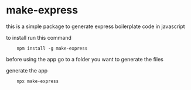 # make-express

this is a simple package to generate express boilerplate code in javascript


to install run this command
```
    npm install -g make-express
```

before using the app go to a folder you want to generate the files

generate the app 
```
    npx make-express
```